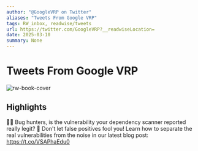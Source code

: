 ```yaml
---
author: "@GoogleVRP on Twitter"
aliases: "Tweets From Google VRP"
tags: RW_inbox, readwise/tweets
url: https://twitter.com/GoogleVRP?__readwiseLocation=
date: 2025-03-10
summary: None
---
```

# Tweets From Google VRP

![rw-book-cover](https://pbs.twimg.com/profile_images/1419941099016175625/dhdViDLS.png)

## Highlights


🕵️‍♂️ Bug hunters, is the vulnerability your dependency scanner reported really legit? 🤔 Don't let false positives fool you! Learn how to separate the real vulnerabilities from the noise in our latest blog post:
 https://t.co/VSAPhaEdu0 [](https://twitter.com/GoogleVRP/status/1835702688996368414)

